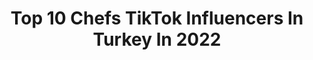 ---
title: Top 10 Chefs TikTok Influencers In Turkey In 2022
description: >-
  Find top chefs TikTok influencers in Turkey in 2022. Most popular hashtags: #ke #tiktok #chef #food.
platform: TikTok
hits: 15
text_top: Analyze the most popular TikTok influencers on inBeat.
text_bottom: inBeat holds 15 TikTok influencers like this in Turkey for you to connect with.
profiles:
  - username: "turkangokkaya27"
    fullname: >-
      Türkan
    bio: >-
      CHEF 👩‍🍳😋 GAZİANTEP
    location: "Turkey"
    followers: 28800
    engagement: 707
    commentsToLikes: 0.079705
    id: ckbq6a51qsnmq0j23y1ncokag
    verified: false
    hashtags: "#instag, #mutfak, #15kiloboya, #tiktokindia"
  - username: "chef_turgutcakioglu"
    fullname: >-
      Chef Turgut Çakıoğlu
    bio: >-
      Konya Patisserie chef👨‍🍳 🥞🍞🥯🥮🍧🍨🍩🍪🎂🍰🧁🥧
    location: "Turkey"
    followers: 194600
    engagement: 652
    commentsToLikes: 0.003127
    id: ck9k4yjm2ulh90j78l8xsy23x
    verified: false
    hashtags: "#konya42, #yemekk, #profiterol, #pasta"
  - username: "seyfichef"
    fullname: >-
      Seyfi Chef
    bio: >-
      İnstagram Hesabım @seyfi_chef
    location: "Turkey"
    followers: 220400
    engagement: 296
    commentsToLikes: 0.006672
    id: ck999turjedse0j78fnius84f
    verified: false
    hashtags: "#steaklove, #seyfichef, #tiktokt, #bbqfood"
  - username: "tv8hd0"
    fullname: >-
      Survivor
    bio: >-
      @acunilicali
    location: "Turkey"
    followers: 7864
    engagement: 593
    commentsToLikes: 0.009564
    id: ckcudwgome2x80j231lu9ml6k
    verified: false
    hashtags: "#food, #tanya, #tv8acunmedya, #danilozanna"
  - username: "gokhanbagirdakci"
    fullname: >-
      Gokhan.34
    bio: >-
      🧁🧁İNCE DOKUNUŞLAR 🍰🍰
    location: "Turkey"
    followers: 5762
    engagement: 310
    commentsToLikes: 0.015390
    id: cka6bl8k40p0h0i78xpvsz0yn
    verified: false
    hashtags: "#tiktokileoyunday, #patiserrie, #mutfaka, #pastry"
  - username: "kaymak1982"
    fullname: >-
      Kaymak künefe 
    bio: >-
      Kaymak künefe ortaköy
    location: "Turkey"
    followers: 10100
    engagement: 161
    commentsToLikes: 0.012587
    id: cka65z2c7f6ez0i78ee6ws4sr
    verified: false
    hashtags: "#cznburak, #kuwait, #cheer, #be"
  - username: "eneskrzll"
    fullname: >-
      Enes Kirazlı
    bio: >-
      İnstagram da daha aktifim
    location: "Turkey"
    followers: 8823
    engagement: 364
    commentsToLikes: 0.016282
    id: cka0hs6i9akbj0i78s78whbi6
    verified: false
    hashtags: "#beni, #cake, #chef, #benionecikar"
  - username: "aytenyildizz"
    fullname: >-
      Ayten Yıldız
    bio: >-
      instagram; @aytenyildizz Reklam & işbirlikleri📩 aytnyildiz07@gmail.com
    location: "Turkey"
    followers: 139700
    engagement: 490
    commentsToLikes: 0.025003
    id: cka0ou3rw5ga40i78vraay1r2
    verified: false
    hashtags: "#ke, #aytenyildizz, #antalya, #bug"
  - username: "mr.taster"
    fullname: >-
      mr.taster
    bio: >-
      Foodcritic loving food and travel😍❤️🕺🏾👌
    location: "Turkey"
    followers: 101800
    engagement: 363
    commentsToLikes: 0.010392
    id: cka63t2ov5tz80i78dlb8v54n
    verified: false
    hashtags: "#iran, #food, #foodlover, #kebab"
  - username: "mini_food_chef"
    fullname: >-
      Dytnin Mini Mutfagi
    bio: >-
      Instagram: Diyetisyenin Mini Mutfagi
    location: "Turkey"
    followers: 102269
    engagement: 1277
    commentsToLikes: 0.004261
    id: ck9k4ykaiulq30j7873xfxqaf
    verified: false
    hashtags: "#minifood, #food, #mini, #tinyfood"
---